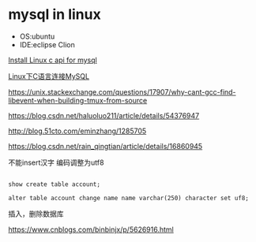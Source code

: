 # mysql in linux

- OS:ubuntu
- IDE:eclipse Clion

[Install Linux c api for mysql](https://dev.mysql.com/doc/refman/5.7/en/c-api-building-clients.html)

[Linux下C语言连接MySQL](https://blog.csdn.net/neo_2011/article/details/6805489)

https://unix.stackexchange.com/questions/17907/why-cant-gcc-find-libevent-when-building-tmux-from-source

https://blog.csdn.net/haluoluo211/article/details/54376947

http://blog.51cto.com/eminzhang/1285705

https://blog.csdn.net/rain_qingtian/article/details/16860945

不能insert汉字 编码调整为utf8

```shell

show create table account;

alter table account change name name varchar(250) character set uf8;

```

插入，删除数据库


https://www.cnblogs.com/binbinjx/p/5626916.html
